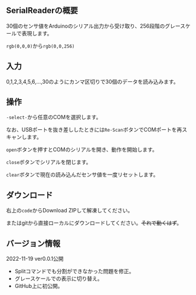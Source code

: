 ## SerialReaderの概要
30個のセンサ値をArduinoのシリアル出力から受け取り、256段階のグレースケールで表現します。

`rgb(0,0,0)`から`rgb(0,0,256)`

## 入力
0,1,2,3,4,5,6,...,30のようにカンマ区切りで30個のデータを読み込みます。

## 操作
`-select-`から任意のCOMを選択します。

なお、USBポートを抜き差ししたときには`Re-Scan`ボタンでCOMポートを再スキャンします。

`open`ボタンを押すとCOMのシリアルを開き、動作を開始します。

`close`ボタンでシリアルを閉じます。

`clear`ボタンで現在の読み込んだセンサ値を一度リセットします。

## ダウンロード
右上の`code`からDownload ZIPして解凍してください。

またはgitから直接ローカルにダウンロードしてください。~~それで動くはず~~。

## バージョン情報

2022-11-19 ver0.0.1公開
- Splitコマンドでも分割ができなかった問題を修正。
- グレースケールでの表示に切り替え。
- GitHub上に初公開。
